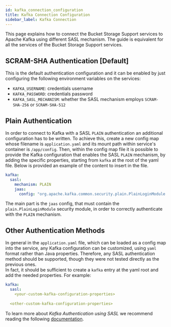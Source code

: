 ```yaml
---
id: kafka_connection_configuration
title: Kafka Connection Configuration
sidebar_label: Kafka Connection
---
```


This page explains how to connect the Bucket Storage Support services to Apache Kafka using different SASL mechanism.
The guide is equivalent for all the services of the Bucket Storage Support services.

## SCRAM-SHA Authentication [Default]

This is the default authentication configuration and it can be enabled by just configuring the following environment variables on the services:

- `KAFKA_USERNAME`: credentials username 
- `KAFKA_PASSWORD`: credentials password
- `KAFKA_SASL_MECHANISM`: whether the SASL mechanism employs `SCRAM-SHA-256` or `SCRAM-SHA-512`

## Plain Authentication

In order to connect to Kafka with a SASL `PLAIN` authentication an additional configuration has to be written.
To achieve this, create a new config map whose filename is `application.yaml` and its mount path within service's container is `/app/config`.
Then, within the config map file it is possible to provide the Kafka configuration that enables the SASL `PLAIN` mechanism, by adding the specific
properties, starting from `kafka` at the root of the yaml file. Below is provided an example of the content to insert in the file.

```yaml
kafka:
  sasl:
    mechanism: PLAIN
    jaas:
      config: "org.apache.kafka.common.security.plain.PlainLoginModule required username=\"${KAFKA_USERNAME}\" password=\"${KAFKA_PASSWORD}\";"
```

The main part is the `jaas` config, that must contain the `plain.PlainLoginModule` security module, in order to correctly authenticate with the `PLAIN` mechanism.

## Other Authentication Methods

In general in the `application.yaml` file, which can be loaded as a config map into the service, any Kafka configuration can be customized,
using `yaml` format rather than Java properties. Therefore, any SASL authentication method should be supported, though they were not tested directly as the previous ones.  
In fact, it should be sufficient to create a `kafka` entry at the yaml root and add the needed properties. For example:

```yaml
kafka:
  sasl:
    <your-custom-kafka-configuration-properties>
  
  <other-custom-kafka-configuration-properties>

```

To learn more about _Kafka Authentication using SASL_ we recommend reading the following [documentation](https://docs.confluent.io/platform/current/kafka/authentication_sasl/index.html).